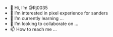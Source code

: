 - 👋 Hi, I’m @Rj0035
- 👀 I’m interested in pixel experience for sanders
- 🌱 I’m currently learning ...
- 💞️ I’m looking to collaborate on ...
- 📫 How to reach me ...

<!---
Rj0035/Rj0035 is a ✨ special ✨ repository because its `README.md` (this file) appears on your GitHub profile.
You can click the Preview link to take a look at your changes.
--->
